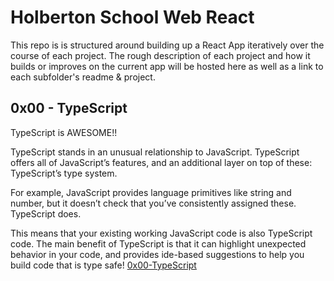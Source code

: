 # Holberton School Web React
This repo is is structured around building up a React App iteratively over the course of each project. The rough description of each project and how it builds or improves on the current app will be hosted here as well as a link to each subfolder's readme & project.

## 0x00 - TypeScript
TypeScript is AWESOME!!

TypeScript stands in an unusual relationship to JavaScript. TypeScript offers all of JavaScript’s features, and an additional layer on top of these: TypeScript’s type system.

For example, JavaScript provides language primitives like string and number, but it doesn’t check that you’ve consistently assigned these. TypeScript does.

This means that your existing working JavaScript code is also TypeScript code. The main benefit of TypeScript is that it can highlight unexpected behavior in your code, and provides ide-based suggestions to help you build code that is type safe!
[0x00-TypeScript]()